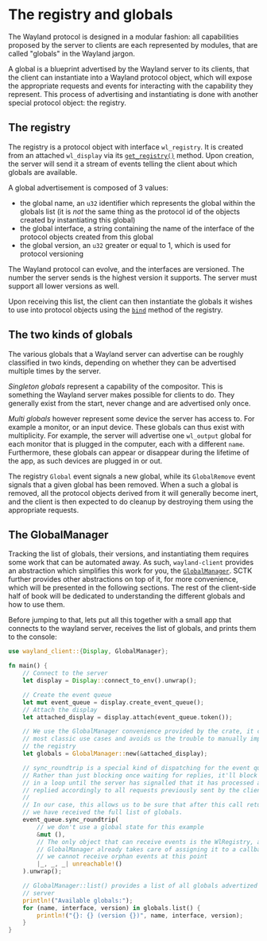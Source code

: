 # The registry and globals

The Wayland protocol is designed in a modular fashion: all capabilities proposed by
the server to clients are each represented by modules, that are called "globals" in
the Wayland jargon.

A global is a blueprint advertised by the Wayland server to its clients, that the
client can instantiate into a Wayland protocol object, which will expose the
appropriate requests and events for interacting with the capability they represent.
This process of advertising and instantiating is done with another special
protocol object: the registry.

## The registry

The registry is a protocol object with interface `wl_registry`. It is created from
an attached `wl_display` via its
[`get_registry()`](https://docs.rs/wayland-client/*/wayland_client/protocol/wl_display/struct.WlDisplay.html#method.get_registry)
method. Upon creation, the server will send it a stream of events telling the client
about which globals are available.

A global advertisement is composed of 3 values:

- the global name, an `u32` identifier which represents the global within the globals list
  (it is *not* the same thing as the protocol id of the objects created by instantiating this
  global)
- the global interface, a string containing the name of the interface of the protocol objects
  created from this global
- the global version, an `u32` greater or equal to 1, which is used for protocol versioning

The Wayland protocol can evolve, and the interfaces are versioned. The number the server sends
is the highest version it supports. The server must support all lower versions as well.

Upon receiving this list, the client can then instantiate the globals it wishes to use into
protocol objects using the
[`bind`](https://docs.rs/wayland-client/*/wayland_client/protocol/wl_registry/struct.WlRegistry.html#method.bind)
method of the registry.

## The two kinds of globals

The various globals that a Wayland server can advertise can be roughly classified in two kinds,
depending on whether they can be advertised multiple times by the server.

*Singleton globals* represent a capability of the compositor. This is something the Wayland server
makes possible for clients to do. They generally exist from the start, never change and are
advertised only once.

*Multi globals* however represent some device the server has access to. For example a monitor,
or an input device. These globals can thus exist with multiplicity. For example, the
server will advertise one `wl_output` global for each monitor that is plugged in the computer,
each with a different `name`. Furthermore, these globals can appear or disappear during the
lifetime of the app, as such devices are plugged in or out.

The registry `Global` event signals a new global, while its `GlobalRemove` event signals that a
given global has been removed. When a such a global is removed, all the protocol objects derived
from it will generally become inert, and the client is then expected to do cleanup by destroying
them using the appropriate requests.

## The GlobalManager

Tracking the list of globals, their versions, and instantiating them requires some work that can be
automated away. As such, `wayland-client` provides an abstraction which simplifies this work for you,
the [`GlobalManager`](https://docs.rs/wayland-client/*/wayland_client/struct.GlobalManager.html).
SCTK further provides other abstractions on top of it, for more convenience, which will be presented
in the following sections. The rest of the client-side half of book will be dedicated to understanding
the different globals and how to use them.

Before jumping to that, lets put all this together with a small app that connects to the wayland server,
receives the list of globals, and prints them to the console:

```rust
use wayland_client::{Display, GlobalManager};

fn main() {
    // Connect to the server
    let display = Display::connect_to_env().unwrap();

    // Create the event queue
    let mut event_queue = display.create_event_queue();
    // Attach the display
    let attached_display = display.attach(event_queue.token());

    // We use the GlobalManager convenience provided by the crate, it covers
    // most classic use cases and avoids us the trouble to manually implement
    // the registry
    let globals = GlobalManager::new(&attached_display);

    // sync_roundtrip is a special kind of dispatching for the event queue.
    // Rather than just blocking once waiting for replies, it'll block
    // in a loop until the server has signalled that it has processed and
    // replied accordingly to all requests previously sent by the client.
    //
    // In our case, this allows us to be sure that after this call returns,
    // we have received the full list of globals.
    event_queue.sync_roundtrip(
        // we don't use a global state for this example
        &mut (),
        // The only object that can receive events is the WlRegistry, and the
        // GlobalManager already takes care of assigning it to a callback, so
        // we cannot receive orphan events at this point
        |_, _, _| unreachable!()
    ).unwrap();

    // GlobalManager::list() provides a list of all globals advertized by the
    // server
    println!("Available globals:");
    for (name, interface, version) in globals.list() {
        println!("{}: {} (version {})", name, interface, version);
    }
}
```
